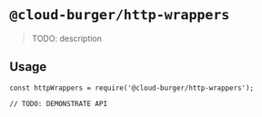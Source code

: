 # `@cloud-burger/http-wrappers`

> TODO: description

## Usage

```
const httpWrappers = require('@cloud-burger/http-wrappers');

// TODO: DEMONSTRATE API
```

